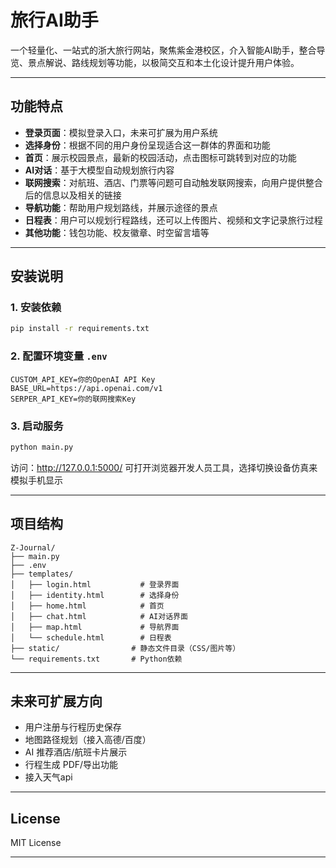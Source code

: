 # 旅行AI助手

一个轻量化、一站式的浙大旅行网站，聚焦紫金港校区，介入智能AI助手，整合导览、景点解说、路线规划等功能，以极简交互和本土化设计提升用户体验。

---

## 功能特点

- **登录页面**：模拟登录入口，未来可扩展为用户系统
- **选择身份**：根据不同的用户身份呈现适合这一群体的界面和功能
- **首页**：展示校园景点，最新的校园活动，点击图标可跳转到对应的功能
- **AI对话**：基于大模型自动规划旅行内容
- **联网搜索**：对航班、酒店、门票等问题可自动触发联网搜索，向用户提供整合后的信息以及相关的链接
- **导航功能**：帮助用户规划路线，并展示途径的景点
- **日程表**：用户可以规划行程路线，还可以上传图片、视频和文字记录旅行过程
- **其他功能**：钱包功能、校友徽章、时空留言墙等

---

## 安装说明



### 1. 安装依赖
```bash
pip install -r requirements.txt
```

### 2. 配置环境变量 `.env`
```
CUSTOM_API_KEY=你的OpenAI API Key
BASE_URL=https://api.openai.com/v1
SERPER_API_KEY=你的联网搜索Key

```

### 3. 启动服务
```bash
python main.py
```
访问：http://127.0.0.1:5000/
可打开浏览器开发人员工具，选择切换设备仿真来模拟手机显示

---

## 项目结构
```
Z-Journal/
├── main.py
├── .env
├── templates/
│   ├── login.html           # 登录界面
│   ├── identity.html        # 选择身份
│   ├── home.html            # 首页
│   ├── chat.html            # AI对话界面
│   ├── map.html             # 导航界面
│   └── schedule.html        # 日程表
├── static/                # 静态文件目录（CSS/图片等）
└── requirements.txt       # Python依赖
```

---

## 未来可扩展方向
- 用户注册与行程历史保存
- 地图路径规划（接入高德/百度）
- AI 推荐酒店/航班卡片展示
- 行程生成 PDF/导出功能
- 接入天气api
---

## License
MIT License

---

